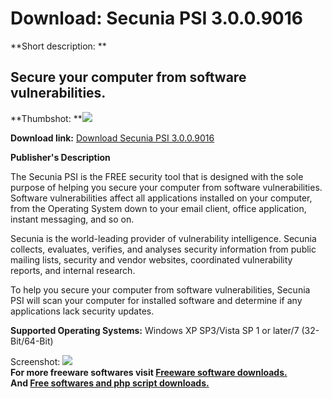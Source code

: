 # Download: Secunia PSI 3.0.0.9016

**Short description: **

## Secure your computer from software vulnerabilities.

  
**Thumbshot: **![](http://www.freewarefiles.com/screenshot/secuniapsi2_md.jpg)   
  
**Download link:** [Download Secunia PSI 3.0.0.9016](http://freesoftwares.boysofts.com/Secunia-PSI_program_41915.html)  
  

**Publisher's Description**  
  

The Secunia PSI is the FREE security tool that is designed with the sole
purpose of helping you secure your computer from software vulnerabilities.
Software vulnerabilities affect all applications installed on your computer,
from the Operating System down to your email client, office application,
instant messaging, and so on.

Secunia is the world-leading provider of vulnerability intelligence. Secunia
collects, evaluates, verifies, and analyses security information from public
mailing lists, security and vendor websites, coordinated vulnerability
reports, and internal research.

To help you secure your computer from software vulnerabilities, Secunia PSI
will scan your computer for installed software and determine if any
applications lack security updates.

**Supported Operating Systems:** Windows XP SP3/Vista SP 1 or later/7 (32-Bit/64-Bit) 

  
  
Screenshot: ![](http://www.freewarefiles.com/screenshot/secuniapsi2.jpg)  
**For more freeware softwares visit [Freeware software downloads.](http://freesoftwares.boysofts.com/)**   
**And [Free softwares and php script downloads.](http://www.boysofts.com/)**

